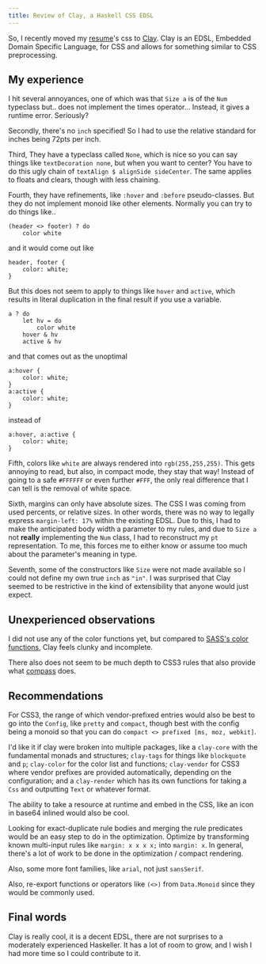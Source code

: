 ```yaml
---
title: Review of Clay, a Haskell CSS EDSL
---
```


So, I recently moved my [resume](/resume.html)'s css to [Clay][].
Clay is an EDSL, Embedded Domain Specific Language, for CSS and
allows for something similar to CSS preprocessing.

## My experience

I hit several annoyances, one of which was that `Size a`
is of the `Num` typeclass but.. does not implement the times
operator... Instead, it gives a runtime error. Seriously?

Secondly, there's no `inch` specified! So I had to use the
relative standard for inches being 72pts per inch.

Third, They have a typeclass called `None`, which is nice so you can
say things like `textDecoration none`, but when you want to
center? You have to do this ugly chain of
`textAlign $ alignSide sideCenter`. The same applies to floats
and clears, though with less chaining.

Fourth, they have refinements, like `:hover` and `:before`
pseudo-classes. But they do not implement monoid like other elements.
Normally you can try to do things like..

    (header <> footer) ? do
        color white

and it would come out like

    header, footer {
        color: white;
    }

But this does not seem to apply to things like `hover` and `active`,
which results in literal duplication in the final result if you
use a variable.

    a ? do
        let hv = do
            color white
        hover & hv
        active & hv

and that comes out as the unoptimal

    a:hover {
        color: white;
    }
    a:active {
        color: white;
    }

instead of

    a:hover, a:active {
        color: white;
    }


Fifth, colors like `white` are always rendered into `rgb(255,255,255)`.
This gets annoying to read, but also, in compact mode, they stay that way!
Instead of going to a safe `#FFFFFF` or even further `#FFF`, the
only real difference that I can tell is the removal of white space.

Sixth, margins can only have absolute sizes. The CSS I was coming from
used percents, or relative sizes. In other words, there was no way to
legally express `margin-left: 17%` within the existing EDSL. Due to
this, I had to make the anticipated body width a parameter to my
rules, and due to `Size a` not **really** implementing the `Num` class,
I had to reconstruct my `pt` representation. To me, this forces me to
either know or assume too much about the parameter's meaning in type.

Seventh, some of the constructors like `Size` were not made available
so I could not define my own true `inch` as `"in"`. I was surprised
that Clay seemed to be restrictive in the kind of extensibility that
anyone would just expect. 

## Unexperienced observations

I did not use any of the color functions yet, but compared to
[SASS's color functions][sass function], Clay feels clunky and
incomplete. 

There also does not seem to be much depth to CSS3 rules
that also provide what [compass][] does. 


## Recommendations

For CSS3, the range of which
vendor-prefixed entries would also be best to go into the
`Config`, like `pretty` and `compact`, though best with the
config being a monoid so that you can do
`compact <> prefixed [ms, moz, webkit]`.

I'd like it if clay were broken into multiple packages,
like a `clay-core` with the fundamental monads and structures;
`clay-tags` for things like `blockquote` and `p`;
`clay-color` for the color list and functions;
`clay-vendor` for CSS3 where vendor prefixes are provided
automatically, depending on the configuration;
and a `clay-render` which has its own functions for
taking a `Css` and outputting `Text` or whatever format.

The ability to take a resource at runtime and embed in the CSS,
like an icon in base64 inlined would also be cool.

Looking for exact-duplicate rule bodies and merging the
rule predicates would be an easy step to do in the optimization.
Optimize by transforming known multi-input rules like `margin: x x x x;`
into `margin: x`. In general, there's a lot of work to be done
in the optimization / compact rendering.

Also, some more font families, like `arial`, not just `sansSerif`.

Also, re-export functions or operators like `(<>)` from `Data.Monoid`
since they would be commonly used.

## Final words

Clay is really cool, it is a decent EDSL, there are not surprises to
a moderately experienced Haskeller.
It has a lot of room to grow, and I wish I had more time
so I could contribute to it.


[clay]: http://fvisser.nl/clay/
[sass function]: http://sass-lang.com/documentation/Sass/Script/Functions.html
[compass]: http://compass-style.org/reference/compass/css3/